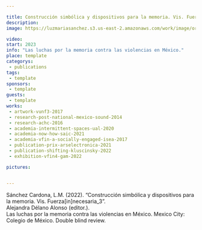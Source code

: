 ```yaml
---

title: Construcción simbólica y dispositivos para la memoria. Vis. Fuerza[in]necesaria_3
description: 
image: https://luzmariasanchez.s3.us-east-2.amazonaws.com/work/image/original/IMG_4676.jpg

video: 
start: 2023
info: "Las luchas por la memoria contra las violencias en México."
place: template
categorys:
 - publications
tags:
 - template
sponsors:
 - template
guests:
 - template
works:
 - artwork-vunf3-2017
 - research-post-national-mexico-sound-2014
 - research-achc-2016
 - academia-intermittent-spaces-ual-2020
 - academia-now-how-saic-2021
 - academia-vfin-a-socially-engaged-isea-2017
 - publication-prix-arselectronica-2021
 - publication-shifting-kluscinsky-2022
 - exhibition-vfin4-gam-2022

pictures:


---
```


Sánchez Cardona, L.M. (2022). “Construcción simbólica y dispositivos para la memoria. Vis. Fuerza[in]necesaria_3”. \
Alejandra Délano Alonso (editor.).\
Las luchas por la memoria contra las violencias en México. Mexico City: Colegio de México. Double blind review.